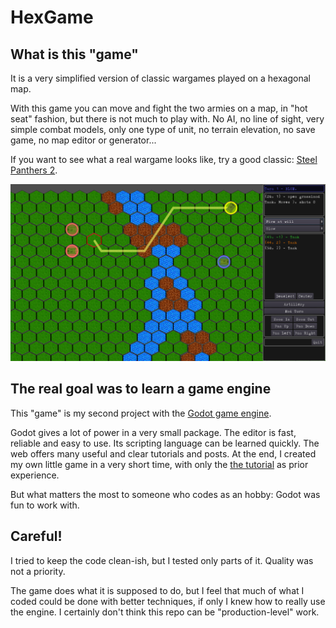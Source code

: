 # HexGame

## What is this "game"
It is a very simplified version of classic wargames played on a hexagonal map.

With this game you can move and fight the two armies on a map, in "hot seat" fashion, but there is not much to play with. No AI, no line of sight, very simple combat models, only one type of unit, no terrain elevation, no save game, no map editor or generator...

If you want to see what a real wargame looks like, try a good classic: [Steel Panthers 2](https://devga.me/tutorials/godot2d/).

![Gameplay image](https://github.com/stefanos-86/HexGame/blob/master/Screenshot.png "Looks like this")

## The real goal was to learn a game engine
This "game" is my second project with the [Godot game engine](https://godotengine.org/).

Godot gives a lot of power in a very small package. The editor is fast, reliable and easy to use. Its scripting language can be learned quickly. The web offers many useful and clear tutorials and posts. At the end, I created my own little game in a very short time, with only the [the tutorial](https://devga.me/tutorials/godot2d/) as prior experience.

But what matters the most to someone who codes as an hobby: Godot was fun to work with.

## Careful!
I tried to keep the code clean-ish, but I tested only parts of it. Quality was not a priority.

The game does what it is supposed to do, but I feel that much of what I coded could be done with better techniques, if only I knew how to really use the engine. I certainly don't think this repo can be "production-level" work.
